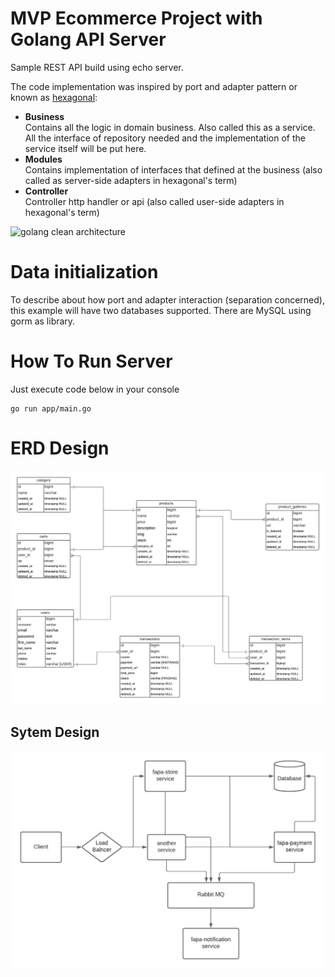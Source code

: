 # MVP Ecommerce Project with Golang API Server

Sample REST API build using echo server.

The code implementation was inspired by port and adapter pattern or known as [hexagonal](blog.octo.com/en/hexagonal-architecture-three-principles-and-an-implementation-example):

-   **Business**<br/>Contains all the logic in domain business. Also called this as a service. All the interface of repository needed and the implementation of the service itself will be put here.
-   **Modules**<br/>Contains implementation of interfaces that defined at the business (also called as server-side adapters in hexagonal's term)
-   **Controller**<br/>Controller http handler or api (also called user-side adapters in hexagonal's term)

![golang clean architecture](https://github.com/favians/go-hexagonal-gorm/raw/master/Hexagonal.png)

# Data initialization

To describe about how port and adapter interaction (separation concerned), this example will have two databases supported. There are MySQL using gorm as library.

# How To Run Server

Just execute code below in your console

```console
go run app/main.go
```

# ERD Design
![golang ERD Design](https://github.com/Alta-FAPA-Store/fapa-store/blob/main/ERD%20Online%20Shop.jpeg)

## Sytem Design
![golang Sytem Design](https://github.com/Alta-FAPA-Store/fapa-store/blob/main/System%20design%20diagram.jpeg)

